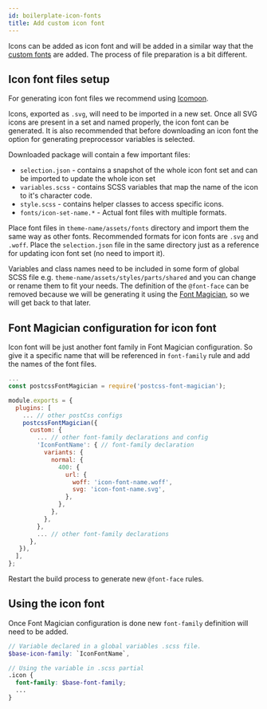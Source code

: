 ```yaml
---
id: boilerplate-icon-fonts
title: Add custom icon font
---
```


Icons can be added as icon font and will be added in a similar way that the [custom fonts](/eightshift-docs/docs/boilerplate/boilerplate-custom-fonts) are added. The process of file preparation is a bit different.

## Icon font files setup

For generating icon font files we recommend using [Icomoon](https://icomoon.io/app/).

Icons, exported as `.svg`, will need to be imported in a new set. Once all SVG icons are present in a set and named properly, the icon font can be generated. It is also recommended that before downloading an icon font the option for generating preprocessor variables is selected.

Downloaded package will contain a few important files:
* `selection.json` - contains a snapshot of the whole icon font set and can be imported to update the whole icon set
* `variables.scss` - contains SCSS variables that map the name of the icon to it's character code.
* `style.scss` - contains helper classes to access specific icons.
* `fonts/icon-set-name.*` - Actual font files with multiple formats.

Place font files in `theme-name/assets/fonts` directory and import them the same way as other fonts. Recommended formats for icon fonts are `.svg` and `.woff`. Place the `selection.json` file in the same directory just as a reference for updating icon font set (no need to import it).

Variables and class names need to be included in some form of global SCSS file e.g. `theme-name/assets/styles/parts/shared` and you can change or rename them to fit your needs. The definition of the `@font-face` can be removed because we will be generating it using the [Font Magician](https://github.com/jonathantneal/postcss-font-magician), so we will get back to that later.

## Font Magician configuration for icon font

Icon font will be just another font family in Font Magician configuration. So give it a specific name that will be referenced in `font-family` rule and add the names of the font files.

```js
...
const postcssFontMagician = require('postcss-font-magician');

module.exports = {
  plugins: [
    ... // other postCss configs
    postcssFontMagician({
      custom: {
        ... // other font-family declarations and config
        'IconFontName': { // font-family declaration
          variants: {
            normal: {
              400: {
                url: {
                  woff: 'icon-font-name.woff',
                  svg: 'icon-font-name.svg',
                },
              },
            },
          },
        },
        ... // other font-family declarations
      },
   }),
  ],
};
```

Restart the build process to generate new `@font-face` rules.


## Using the icon font

Once Font Magician configuration is done new `font-family` definition will need to be added.
```scss
// Variable declared in a global variables .scss file.
$base-icon-family: `IconFontName`,

// Using the variable in .scss partial
.icon {
  font-family: $base-font-family;
  ...
}
```
